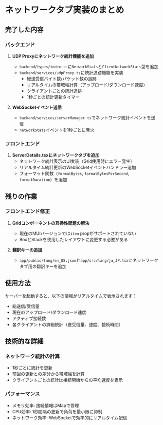 # ネットワークタブ実装のまとめ

## 完了した内容

### バックエンド
1. **UDP Proxyにネットワーク統計機能を追加**
   - `backend/types/index.ts`に`NetworkStats`と`ClientNetworkStats`型を追加
   - `backend/services/udpProxy.ts`に統計追跡機能を実装
     - 総送受信バイト数/パケット数の追跡
     - リアルタイムの帯域幅計算（アップロード/ダウンロード速度）
     - クライアントごとの統計追跡
     - 1秒ごとの統計更新タイマー

2. **WebSocketイベント送信**
   - `backend/services/serverManager.ts`でネットワーク統計イベントを送信
   - `networkStats`イベントを1秒ごとに発火

### フロントエンド
1. **ServerDetails.tsxにネットワークタブを追加**
   - ネットワーク統計表示のUI実装（Grid使用時にエラー発生）
   - リアルタイム統計更新のWebSocketイベントハンドラー追加
   - フォーマット関数（`formatBytes`, `formatBytesPerSecond`, `formatDuration`）を追加

## 残りの作業

### フロントエンド修正
1. **Gridコンポーネントの互換性問題の解決**
   - 現在のMUIバージョンでは`item` propがサポートされていない
   - BoxとStackを使用したレイアウトに変更する必要がある

2. **翻訳キーの追加**
   - `app/public/lang/en_US.json`と`app/src/lang/ja_JP.tsx`にネットワークタブ用の翻訳キーを追加

## 使用方法

サーバーを起動すると、以下の情報がリアルタイムで表示されます：
- 総送信/受信量
- 現在のアップロード/ダウンロード速度
- アクティブ接続数
- 各クライアントの詳細統計（送受信量、速度、接続時間）

## 技術的な詳細

### ネットワーク統計の計算
- 1秒ごとに統計を更新
- 前回の更新との差分から帯域幅を計算
- クライアントごとの統計は接続開始からの平均速度を表示

### パフォーマンス
- メモリ効率: 接続情報はMapで管理
- CPU効率: 1秒間隔の更新で負荷を最小限に抑制
- ネットワーク効率: WebSocketで効率的にリアルタイム配信
